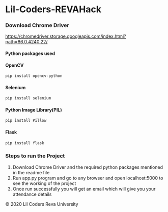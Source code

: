 # Lil-Coders-REVAHack

### Download Chrome Driver
https://chromedriver.storage.googleapis.com/index.html?path=86.0.4240.22/

#### Python packages used

#### OpenCV
```python
pip install opencv-python 
```
#### Selenium
```python
pip install selenium
```
#### Python Image Library(PIL)
```python
pip install Pillow
```
#### Flask
```python
pip install flask
```
### Steps to run the Project
1. Download Chrome Driver and the required python packages mentioned in the readme file
2. Run app.py program and go to any browser and open localhost:5000 to see the working of the project
3. Once run successfully you will get an email which will give you your attendance details



 
 
 
 © 2020 Lil Coders Reva University
